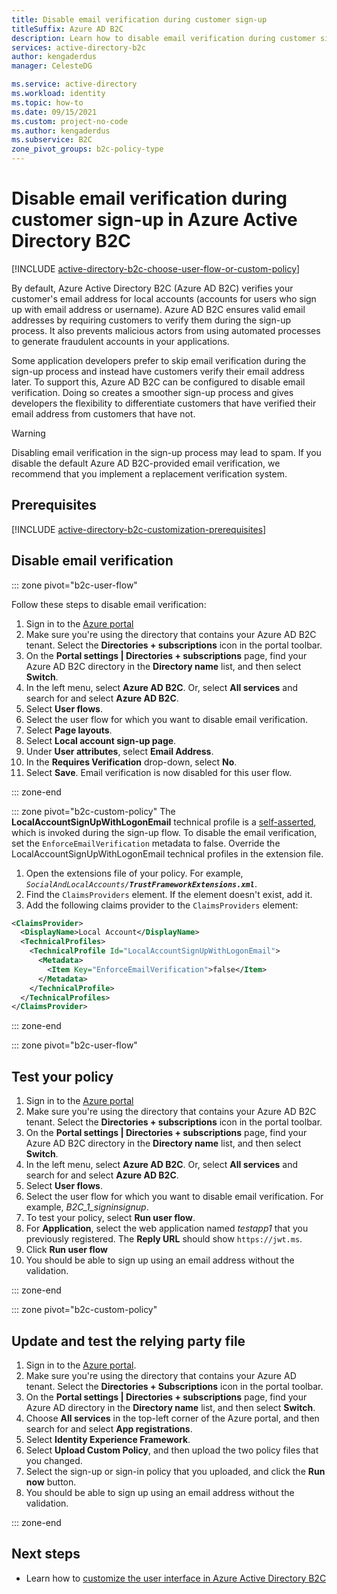 ```yaml
---
title: Disable email verification during customer sign-up
titleSuffix: Azure AD B2C
description: Learn how to disable email verification during customer sign-up in Azure Active Directory B2C.
services: active-directory-b2c
author: kengaderdus
manager: CelesteDG

ms.service: active-directory
ms.workload: identity
ms.topic: how-to
ms.date: 09/15/2021
ms.custom: project-no-code
ms.author: kengaderdus
ms.subservice: B2C
zone_pivot_groups: b2c-policy-type
---
```


# Disable email verification during customer sign-up in Azure Active Directory B2C

[!INCLUDE [active-directory-b2c-choose-user-flow-or-custom-policy](../../includes/active-directory-b2c-choose-user-flow-or-custom-policy.md)]

By default, Azure Active Directory B2C (Azure AD B2C) verifies your customer's email address for local accounts (accounts for users who sign up with email address or username). Azure AD B2C ensures valid email addresses by requiring customers to verify them during the sign-up process. It also prevents malicious actors from using automated processes to generate fraudulent accounts in your applications.

Some application developers prefer to skip email verification during the sign-up process and instead have customers verify their email address later. To support this, Azure AD B2C can be configured to disable email verification. Doing so creates a smoother sign-up process and gives developers the flexibility to differentiate customers that have verified their email address from customers that have not.

> [!WARNING]
> Disabling email verification in the sign-up process may lead to spam. If you disable the default Azure AD B2C-provided email verification, we recommend that you implement a replacement verification system.

## Prerequisites

[!INCLUDE [active-directory-b2c-customization-prerequisites](../../includes/active-directory-b2c-customization-prerequisites.md)]
## Disable email verification

::: zone pivot="b2c-user-flow"

Follow these steps to disable email verification:

1. Sign in to the [Azure portal](https://portal.azure.com)
1. Make sure you're using the directory that contains your Azure AD B2C tenant. Select the **Directories + subscriptions** icon in the portal toolbar.
1. On the **Portal settings | Directories + subscriptions** page, find your Azure AD B2C directory in the **Directory name** list, and then select **Switch**.
1. In the left menu, select **Azure AD B2C**. Or, select **All services** and search for and select **Azure AD B2C**.
1. Select **User flows**.
1. Select the user flow for which you want to disable email verification.
1. Select **Page layouts**.
1. Select **Local account sign-up page**.
1. Under **User attributes**, select **Email Address**.
1. In the **Requires Verification** drop-down, select **No**.
1. Select **Save**. Email verification is now disabled for this user flow.

::: zone-end

::: zone pivot="b2c-custom-policy"
The **LocalAccountSignUpWithLogonEmail** technical profile is a [self-asserted](self-asserted-technical-profile.md), which is invoked during the sign-up flow. To disable the email verification, set the `EnforceEmailVerification` metadata to false. Override the LocalAccountSignUpWithLogonEmail technical profiles in the extension file. 

1. Open the extensions file of your policy. For example, <em>`SocialAndLocalAccounts/`**`TrustFrameworkExtensions.xml`**</em>.
1. Find the `ClaimsProviders` element. If the element doesn't exist, add it.
1. Add the following claims provider to the `ClaimsProviders` element:

```xml
<ClaimsProvider>
  <DisplayName>Local Account</DisplayName>
  <TechnicalProfiles>
    <TechnicalProfile Id="LocalAccountSignUpWithLogonEmail">
      <Metadata>
        <Item Key="EnforceEmailVerification">false</Item>
      </Metadata>
    </TechnicalProfile>
  </TechnicalProfiles>
</ClaimsProvider>
```
::: zone-end

::: zone pivot="b2c-user-flow"

## Test your policy 

1. Sign in to the [Azure portal](https://portal.azure.com)
1. Make sure you're using the directory that contains your Azure AD B2C tenant. Select the **Directories + subscriptions** icon in the portal toolbar.
1. On the **Portal settings | Directories + subscriptions** page, find your Azure AD B2C directory in the **Directory name** list, and then select **Switch**.
1. In the left menu, select **Azure AD B2C**. Or, select **All services** and search for and select **Azure AD B2C**.
1. Select **User flows**.
1. Select the user flow for which you want to disable email verification. For example, *B2C_1_signinsignup*.
1. To test your policy, select **Run user flow**.
1. For **Application**, select the web application named *testapp1* that you previously registered. The **Reply URL** should show `https://jwt.ms`.
1. Click **Run user flow**
1. You should be able to sign up using an email address without the validation.

::: zone-end

::: zone pivot="b2c-custom-policy"

## Update and test the relying party file

1. Sign in to the [Azure portal](https://portal.azure.com).
1. Make sure you're using the directory that contains your Azure AD tenant. Select the **Directories + Subscriptions** icon in the portal toolbar.
1. On the **Portal settings | Directories + subscriptions** page, find your Azure AD directory in the **Directory name** list, and then select **Switch**.
1. Choose **All services** in the top-left corner of the Azure portal, and then search for and select **App registrations**.
1. Select **Identity Experience Framework**.
1. Select **Upload Custom Policy**, and then upload the two policy files that you changed.
1. Select the sign-up or sign-in policy that you uploaded, and click the **Run now** button.
1. You should be able to sign up using an email address without the validation.

::: zone-end


## Next steps

- Learn how to [customize the user interface in Azure Active Directory B2C](customize-ui-with-html.md)

